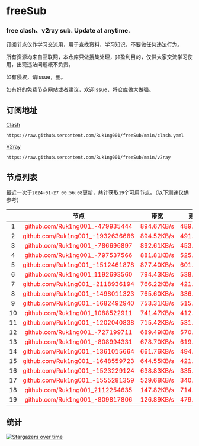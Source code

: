 # freeSub
### free clash、v2ray sub. Update at anytime.

订阅节点仅作学习交流用，用于查找资料，学习知识，不要做任何违法行为。

所有资源均来自互联网，本仓库只做搜集处理，非盈利目的，仅供大家交流学习使用，出现违法问题概不负责。

如有侵权，请Issue，删。

如有好的免费节点网站或者建议，欢迎Issue，将仓库做大做强。

## 订阅地址
[Clash](https://raw.githubusercontent.com/Ruk1ng001/freeSub/main/clash.yaml)
```
https://raw.githubusercontent.com/Ruk1ng001/freeSub/main/clash.yaml
```
[V2ray](https://raw.githubusercontent.com/Ruk1ng001/freeSub/main/v2ray)
```
https://raw.githubusercontent.com/Ruk1ng001/freeSub/main/v2ray
```

## 节点列表

最近一次于`2024-01-27 00:56:08`更新，共计获取`19`个可用节点。（以下测速仅供参考）

|  | 节点 | 带宽 | 延迟 |
|:-:|:--:|:--:|:--:|
 | 1 | <font color=red>github.com/Ruk1ng001_-479935444</font> | <font color=red>894.67KB/s</font> | <font color=red>489.00ms</font> |
 | 2 | <font color=red>github.com/Ruk1ng001_-1932636686</font> | <font color=red>894.52KB/s</font> | <font color=red>491.00ms</font> |
 | 3 | <font color=red>github.com/Ruk1ng001_-786696897</font> | <font color=red>892.61KB/s</font> | <font color=red>453.00ms</font> |
 | 4 | <font color=red>github.com/Ruk1ng001_-797537566</font> | <font color=red>881.81KB/s</font> | <font color=red>525.00ms</font> |
 | 5 | <font color=red>github.com/Ruk1ng001_-1512461878</font> | <font color=red>877.40KB/s</font> | <font color=red>601.00ms</font> |
 | 6 | <font color=red>github.com/Ruk1ng001_1192693560</font> | <font color=red>794.43KB/s</font> | <font color=red>538.00ms</font> |
 | 7 | <font color=red>github.com/Ruk1ng001_-2118936194</font> | <font color=red>766.22KB/s</font> | <font color=red>421.00ms</font> |
 | 8 | <font color=red>github.com/Ruk1ng001_-1498011323</font> | <font color=red>765.60KB/s</font> | <font color=red>336.00ms</font> |
 | 9 | <font color=red>github.com/Ruk1ng001_-1682492940</font> | <font color=red>753.31KB/s</font> | <font color=red>515.00ms</font> |
 | 10 | <font color=red>github.com/Ruk1ng001_1088522911</font> | <font color=red>741.47KB/s</font> | <font color=red>412.00ms</font> |
 | 11 | <font color=red>github.com/Ruk1ng001_-1202040838</font> | <font color=red>715.42KB/s</font> | <font color=red>531.00ms</font> |
 | 12 | <font color=red>github.com/Ruk1ng001_-727199711</font> | <font color=red>689.49KB/s</font> | <font color=red>570.00ms</font> |
 | 13 | <font color=red>github.com/Ruk1ng001_-808994331</font> | <font color=red>678.70KB/s</font> | <font color=red>619.00ms</font> |
 | 14 | <font color=red>github.com/Ruk1ng001_-1361015664</font> | <font color=red>661.76KB/s</font> | <font color=red>494.00ms</font> |
 | 15 | <font color=red>github.com/Ruk1ng001_-1648559723</font> | <font color=red>644.55KB/s</font> | <font color=red>421.00ms</font> |
 | 16 | <font color=red>github.com/Ruk1ng001_-1523229124</font> | <font color=red>638.83KB/s</font> | <font color=red>335.00ms</font> |
 | 17 | <font color=red>github.com/Ruk1ng001_-1555281359</font> | <font color=red>529.68KB/s</font> | <font color=red>340.00ms</font> |
 | 18 | <font color=red>github.com/Ruk1ng001_2112254635</font> | <font color=red>147.82KB/s</font> | <font color=red>714.00ms</font> |
 | 19 | <font color=red>github.com/Ruk1ng001_-809817806</font> | <font color=red>126.89KB/s</font> | <font color=red>479.00ms</font> |


## 统计

[![Stargazers over time](https://starchart.cc/Ruk1ng001/freeSub.svg)](https://starchart.cc/Ruk1ng001/freeSub)